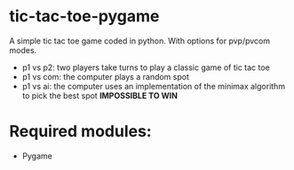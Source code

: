 # tic-tac-toe-pygame
A simple tic tac toe game coded in python. With options for pvp/pvcom modes.

- p1 vs p2: two players take turns to play a classic game of tic tac toe
- p1 vs com: the computer plays a random spot
- p1 vs ai: the computer uses an implementation of the minimax algorithm to pick the best spot **IMPOSSIBLE TO WIN**

# Required modules:
- Pygame
